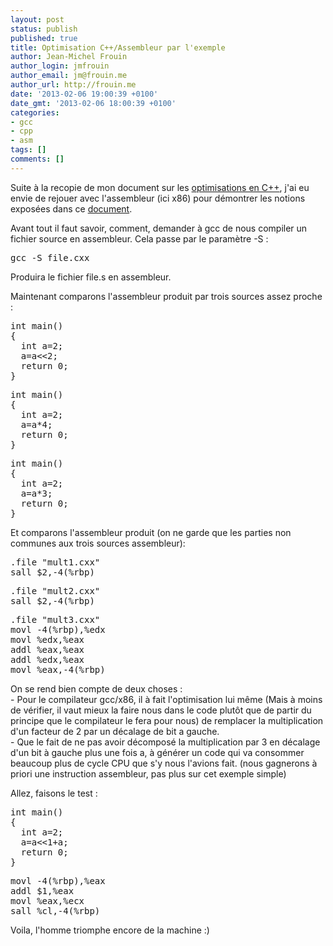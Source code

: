 ```yaml
---
layout: post
status: publish
published: true
title: Optimisation C++/Assembleur par l'exemple
author: Jean-Michel Frouin
author_login: jmfrouin
author_email: jm@frouin.me
author_url: http://frouin.me
date: '2013-02-06 19:00:39 +0100'
date_gmt: '2013-02-06 18:00:39 +0100'
categories:
- gcc
- cpp
- asm
tags: []
comments: []
---
```

<p>Suite à la recopie de mon document sur les <a title="Optimisation en C++" href="http://frouin.me/optimisation-en-cpp/">optimisations en C++</a>, j'ai eu envie de rejouer avec l'assembleur (ici x86) pour démontrer les notions exposées dans ce <a title="Optimisation en C++" href="http://frouin.me/optimisation-en-cpp/">document</a>.</p>
<!--more-->
<p>Avant tout il faut savoir, comment, demander à gcc de nous compiler un fichier source en assembleur. Cela passe par le paramètre -S :</p>
<pre class="brush:shell">gcc -S file.cxx</pre>
<p>Produira le fichier file.s en assembleur.</p>
<p>Maintenant comparons l'assembleur produit par trois sources assez proche :</p>
<pre class="brush:cpp">int main() 
{ 
  int a=2; 
  a=a&lt;&lt;2; 
  return 0; 
}</pre>
<pre class="brush:cpp">int main()
{
  int a=2;
  a=a*4;
  return 0;
}</pre>
<pre class="brush:cpp">int main()
{
  int a=2;
  a=a*3;
  return 0;
}</pre>
<p>Et comparons l'assembleur produit (on ne garde que les parties non communes aux trois sources assembleur):</p>
<pre class="brush:cpp">.file "mult1.cxx"
sall $2,-4(%rbp)</pre>
<pre class="brush:cpp">.file "mult2.cxx"
sall $2,-4(%rbp)</pre>
<pre class="brush:cpp">.file "mult3.cxx"
movl -4(%rbp),%edx
movl %edx,%eax
addl %eax,%eax
addl %edx,%eax
movl %eax,-4(%rbp)</pre>
<p>On se rend bien compte de deux choses :<br />
- Pour le compilateur gcc/x86, il à fait l'optimisation lui même (Mais à moins de vérifier, il vaut mieux la faire nous dans le code plutôt que de partir du principe que le compilateur le fera pour nous) de remplacer la multiplication d'un facteur de 2 par un décalage de bit a gauche.<br />
- Que le fait de ne pas avoir décomposé la multiplication par 3 en décalage d'un bit à gauche plus une fois a, à générer un code qui va consommer beaucoup plus de cycle CPU que s'y nous l'avions fait. (nous gagnerons à priori une instruction assembleur, pas plus sur cet exemple simple)</p>
<p>Allez, faisons le test : </p>
<pre class="brush:cpp">int main()
{
  int a=2;
  a=a<<1+a;
  return 0;
}</pre>
<pre class="brush:cpp">
movl -4(%rbp),%eax
addl $1,%eax
movl %eax,%ecx
sall %cl,-4(%rbp)
</pre>
<p>Voila, l'homme triomphe encore de la machine :)</p>
<!-- Matomo -->
<script type="text/javascript">
  var _paq = window._paq || [];
  /* tracker methods like "setCustomDimension" should be called before "trackPageView" */
  _paq.push(['trackPageView']);
  _paq.push(['enableLinkTracking']);
  (function() {
    var u="//stats.frouin.me/";
    _paq.push(['setTrackerUrl', u+'matomo.php']);
    _paq.push(['setSiteId', '1']);
    var d=document, g=d.createElement('script'), s=d.getElementsByTagName('script')[0];
    g.type='text/javascript'; g.async=true; g.defer=true; g.src=u+'matomo.js'; s.parentNode.insertBefore(g,s);
  })();
</script>
<!-- End Matomo Code -->
